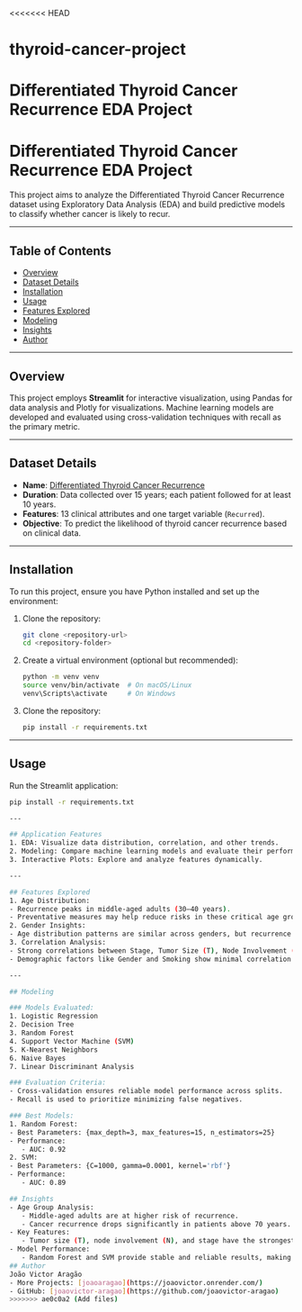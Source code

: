 <<<<<<< HEAD
# thyroid-cancer-project
Differentiated Thyroid Cancer Recurrence EDA Project
=======
# Differentiated Thyroid Cancer Recurrence EDA Project

This project aims to analyze the Differentiated Thyroid Cancer Recurrence dataset using Exploratory Data Analysis (EDA) and build predictive models to classify whether cancer is likely to recur.

---

## Table of Contents
- [Overview](#overview)
- [Dataset Details](#dataset-details)
- [Installation](#installation)
- [Usage](#usage)
- [Features Explored](#features-explored)
- [Modeling](#modeling)
- [Insights](#insights)
- [Author](#author)

---

## Overview
This project employs **Streamlit** for interactive visualization, using Pandas for data analysis and Plotly for visualizations. Machine learning models are developed and evaluated using cross-validation techniques with recall as the primary metric.

---

## Dataset Details
- **Name**: [Differentiated Thyroid Cancer Recurrence](https://archive.ics.uci.edu/dataset/915/differentiated+thyroid+cancer+recurrence)
- **Duration**: Data collected over 15 years; each patient followed for at least 10 years.
- **Features**: 13 clinical attributes and one target variable (`Recurred`).
- **Objective**: To predict the likelihood of thyroid cancer recurrence based on clinical data.

---

## Installation
To run this project, ensure you have Python installed and set up the environment:

1. Clone the repository:
   ```bash
   git clone <repository-url>
   cd <repository-folder>

2. Create a virtual environment (optional but recommended):
   ```bash
   python -m venv venv
   source venv/bin/activate  # On macOS/Linux
   venv\Scripts\activate     # On Windows

3. Clone the repository:
   ```bash
   pip install -r requirements.txt

---

## Usage
Run the Streamlit application:
   ```bash
   pip install -r requirements.txt

---

## Application Features
1. EDA: Visualize data distribution, correlation, and other trends.
2. Modeling: Compare machine learning models and evaluate their performance.
3. Interactive Plots: Explore and analyze features dynamically.

---

## Features Explored
1. Age Distribution:
   - Recurrence peaks in middle-aged adults (30–40 years).
   - Preventative measures may help reduce risks in these critical age groups.
2. Gender Insights:
   - Age distribution patterns are similar across genders, but recurrence is slightly more common in older patients.
3. Correlation Analysis:
   - Strong correlations between Stage, Tumor Size (T), Node Involvement (N), and recurrence.
   - Demographic factors like Gender and Smoking show minimal correlation.

---

## Modeling

### Models Evaluated:
1. Logistic Regression
2. Decision Tree
3. Random Forest
4. Support Vector Machine (SVM)
5. K-Nearest Neighbors
6. Naive Bayes
7. Linear Discriminant Analysis

### Evaluation Criteria:
   - Cross-validation ensures reliable model performance across splits.
   - Recall is used to prioritize minimizing false negatives.

### Best Models:
1. Random Forest:
   - Best Parameters: {max_depth=3, max_features=15, n_estimators=25}
   - Performance:
      - AUC: 0.92
2. SVM:
   - Best Parameters: {C=1000, gamma=0.0001, kernel='rbf'}
   - Performance:
      - AUC: 0.89

## Insights
   - Age Group Analysis:
      - Middle-aged adults are at higher risk of recurrence.
      - Cancer recurrence drops significantly in patients above 70 years.
   - Key Features:
      - Tumor size (T), node involvement (N), and stage have the strongest correlations with recurrence.
   - Model Performance:
      - Random Forest and SVM provide stable and reliable results, making them suitable for predicting recurrence.
## Author
   João Victor Aragão
   - More Projects: [joaoaragao](https://joaovictor.onrender.com/)
   - GitHub: [joaovictor-aragao](https://github.com/joaovictor-aragao)
>>>>>>> ae0c0a2 (Add files)
